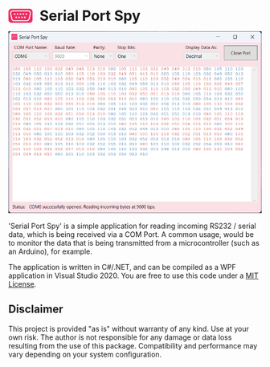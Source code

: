 <p>
  <img src="serial-port-spy-logo.png" alt="Serial Port Spy Logo" width="48" style="vertical-align: middle; margin-right: 10px;">
  <span style="font-size: 2em; font-weight: bold; vertical-align: middle;">Serial Port Spy</span>
</p>

![Screenshot](serial-port-spy.png)

'Serial Port Spy' is a simple application for reading incoming RS232 / serial data, which is being received via a COM Port. A common usage, would be to monitor the data that is being transmitted from a microcontroller (such as an Arduino), for example.  

The application is written in C#/.NET, and can be compiled as a WPF application in Visual Studio 2020. You are free to use this code under a [MIT License](LICENSE).


## Disclaimer
This project is provided "as is" without warranty of any kind. Use at your own risk. The author is not responsible for any damage or data loss resulting from the use of this package. Compatibility and performance may vary depending on your system configuration.
